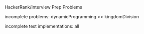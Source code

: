 HackerRank/Interview Prep Problems

incomplete problems: 
dynamicProgramming >> kingdomDivision

incomplete test implementations:
all
